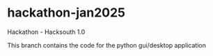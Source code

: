 # hackathon-jan2025
Hackathon - Hacksouth 1.0

This branch contains the code for the python gui/desktop application
